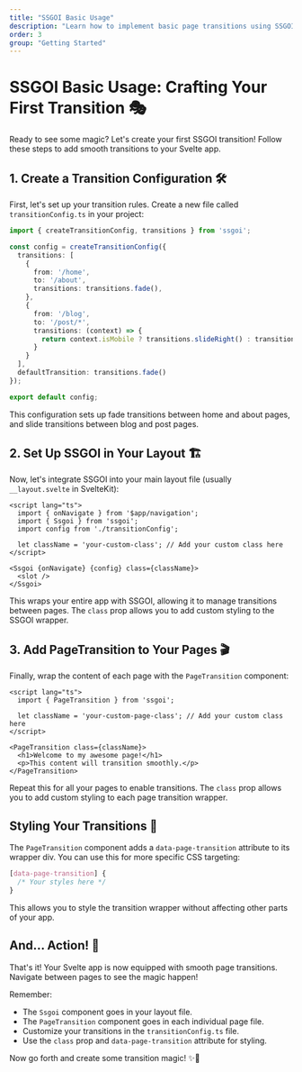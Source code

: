 ```yaml
---
title: "SSGOI Basic Usage"
description: "Learn how to implement basic page transitions using SSGOI in your Svelte application"
order: 3
group: "Getting Started"
---
```


# SSGOI Basic Usage: Crafting Your First Transition 🎭

Ready to see some magic? Let's create your first SSGOI transition! Follow these steps to add smooth transitions to your Svelte app.

## 1. Create a Transition Configuration 🛠️

First, let's set up your transition rules. Create a new file called `transitionConfig.ts` in your project:

```typescript
import { createTransitionConfig, transitions } from 'ssgoi';

const config = createTransitionConfig({
  transitions: [
    {
      from: '/home',
      to: '/about',
      transitions: transitions.fade(),
    },
    {
      from: '/blog',
      to: '/post/*',
      transitions: (context) => {
        return context.isMobile ? transitions.slideRight() : transitions.fade()
      }
    }
  ],
  defaultTransition: transitions.fade()
});

export default config;
```

This configuration sets up fade transitions between home and about pages, and slide transitions between blog and post pages.

## 2. Set Up SSGOI in Your Layout 🏗️

Now, let's integrate SSGOI into your main layout file (usually `__layout.svelte` in SvelteKit):

```svelte
<script lang="ts">
  import { onNavigate } from '$app/navigation';
  import { Ssgoi } from 'ssgoi';
  import config from './transitionConfig';

  let className = 'your-custom-class'; // Add your custom class here
</script>

<Ssgoi {onNavigate} {config} class={className}>
  <slot />
</Ssgoi>
```

This wraps your entire app with SSGOI, allowing it to manage transitions between pages. The `class` prop allows you to add custom styling to the SSGOI wrapper.

## 3. Add PageTransition to Your Pages 🎬

Finally, wrap the content of each page with the `PageTransition` component:

```svelte
<script lang="ts">
  import { PageTransition } from 'ssgoi';

  let className = 'your-custom-page-class'; // Add your custom class here
</script>

<PageTransition class={className}>
  <h1>Welcome to my awesome page!</h1>
  <p>This content will transition smoothly.</p>
</PageTransition>
```

Repeat this for all your pages to enable transitions. The `class` prop allows you to add custom styling to each page transition wrapper.

## Styling Your Transitions 🎨

The `PageTransition` component adds a `data-page-transition` attribute to its wrapper div. You can use this for more specific CSS targeting:

```css
[data-page-transition] {
  /* Your styles here */
}
```

This allows you to style the transition wrapper without affecting other parts of your app.

## And... Action! 🎉

That's it! Your Svelte app is now equipped with smooth page transitions. Navigate between pages to see the magic happen!

Remember:
- The `Ssgoi` component goes in your layout file.
- The `PageTransition` component goes in each individual page file.
- Customize your transitions in the `transitionConfig.ts` file.
- Use the `class` prop and `data-page-transition` attribute for styling.

Now go forth and create some transition magic! ✨🚀